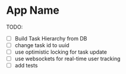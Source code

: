 # App Name

TODO:

- [ ] Build Task Hierarchy from DB
- [ ] change task id to uuid
- [ ] use optimistic locking for task update
- [ ] use websockets for real-time user tracking
- [ ] add tests
